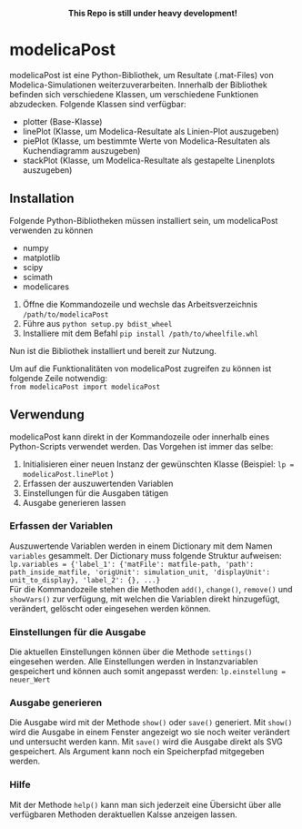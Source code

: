 <p align="center"><b>This Repo is still under heavy development!</b></p>      
      
# modelicaPost
modelicaPost ist eine Python-Bibliothek, um Resultate (.mat-Files) von Modelica-Simulationen weiterzuverarbeiten.
Innerhalb der Bibliothek befinden sich verschiedene Klassen, um verschiedene Funktionen abzudecken.
Folgende Klassen sind verfügbar:

- plotter     (Base-Klasse)
- linePlot  	(Klasse, um Modelica-Resultate als Linien-Plot auszugeben)
- piePlot		  (Klasse, um bestimmte Werte von Modelica-Resultaten als Kuchendiagramm auszugeben)
- stackPlot 	(Klasse, um Modelica-Resultate als gestapelte Linenplots auszugeben)

## Installation
Folgende Python-Bibliotheken müssen installiert sein, um modelicaPost verwenden zu können   
- numpy
- matplotlib
- scipy
- scimath
- modelicares

1. Öffne die Kommandozeile und wechsle das Arbeitsverzeichnis `/path/to/modelicaPost` 
2. Führe aus `python setup.py bdist_wheel`
3. Installiere mit dem Befahl `pip install /path/to/wheelfile.whl`

Nun ist die Bibliothek installiert und bereit zur Nutzung.
   
Um auf die Funktionalitäten von modelicaPost zugreifen zu können ist folgende Zeile notwendig:  
`from modelicaPost import modelicaPost`
   
## Verwendung
modelicaPost kann direkt in der Kommandozeile oder innerhalb eines Python-Scripts verwendet werden. Das Vorgehen ist immer das selbe:
1. Initialisieren einer neuen Instanz der gewünschten Klasse (Beispiel: `lp = modelicaPost.linePlot` )
2. Erfassen der auszuwertenden Variablen
3. Einstellungen für die Ausgaben tätigen
4. Ausgabe generieren lassen

### Erfassen der Variablen
Auszuwertende Variablen werden in einem Dictionary mit dem Namen `variables` gesammelt. Der Dictionary muss folgende Struktur aufweisen:  
`lp.variables = {'label_1': {'matFile': matfile-path, 'path': path_inside_matfile, 'origUnit': simulation_unit, 'displayUnit': unit_to_display}, 'label_2': {}, ...}`    
Für die Kommandozeile stehen die Methoden `add()`, `change()`, `remove()` und `showVars()` zur verfügung, mit welchen die Variablen direkt hinzugefügt, verändert, gelöscht oder eingesehen werden können.

### Einstellungen für die Ausgabe
Die aktuellen Einstellungen können über die Methode `settings()` eingesehen werden. Alle Einstellungen werden in Instanzvariablen gespeichert und können auch somit angepasst werden:
`lp.einstellung = neuer_Wert`

### Ausgabe generieren
Die Ausgabe wird mit der Methode `show()` oder `save()` generiert. Mit `show()` wird die Ausgabe in einem Fenster angezeigt wo sie noch weiter verändert und untersucht werden kann. Mit `save()` wird die Ausgabe direkt als SVG gespeichert. Als Argument kann noch ein Speicherpfad mitgegeben werden.

### Hilfe
Mit der Methode `help()` kann man sich jederzeit eine Übersicht über alle verfügbaren Methoden deraktuellen Kalsse anzeigen lassen.
